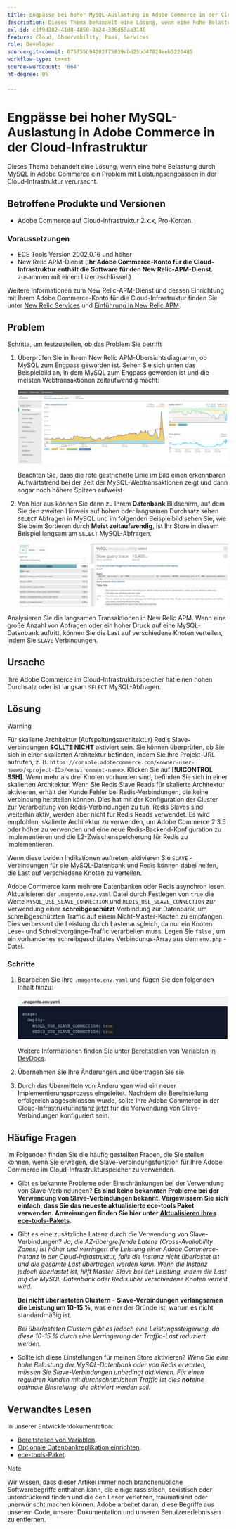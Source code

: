 ```yaml
---
title: Engpässe bei hoher MySQL-Auslastung in Adobe Commerce in der Cloud-Infrastruktur
description: Dieses Thema behandelt eine Lösung, wenn eine hohe Belastung durch MySQL in Adobe Commerce ein Problem mit Leistungsengpässen in der Cloud-Infrastruktur verursacht.
exl-id: c1f9d282-41d8-4850-8a24-336d55aa3140
feature: Cloud, Observability, Paas, Services
role: Developer
source-git-commit: 075f55b94202f75839abd25bd47824eeb5226485
workflow-type: tm+mt
source-wordcount: '864'
ht-degree: 0%

---
```


# Engpässe bei hoher MySQL-Auslastung in Adobe Commerce in der Cloud-Infrastruktur

Dieses Thema behandelt eine Lösung, wenn eine hohe Belastung durch MySQL in Adobe Commerce ein Problem mit Leistungsengpässen in der Cloud-Infrastruktur verursacht.

## Betroffene Produkte und Versionen

* Adobe Commerce auf Cloud-Infrastruktur 2.x.x, Pro-Konten.

### Voraussetzungen

* ECE Tools Version 2002.0.16 und höher
* New Relic APM-Dienst (**Ihr Adobe Commerce-Konto für die Cloud-Infrastruktur enthält die Software für den New Relic-APM-Dienst.** zusammen mit einem Lizenzschlüssel.)

Weitere Informationen zum New Relic-APM-Dienst und dessen Einrichtung mit Ihrem Adobe Commerce-Konto für die Cloud-Infrastruktur finden Sie unter [New Relic Services](https://devdocs.magento.com/guides/v2.3/cloud/project/new-relic.html) und [Einführung in New Relic APM](https://docs.newrelic.com/docs/apm/new-relic-apm/getting-started/introduction-apm/).

## Problem

<u>Schritte, um festzustellen, ob das Problem Sie betrifft</u>

1. Überprüfen Sie in Ihrem New Relic APM-Übersichtsdiagramm, ob MySQL zum Engpass geworden ist. Sehen Sie sich unten das Beispielbild an, in dem MySQL zum Engpass geworden ist und die meisten Webtransaktionen zeitaufwendig macht:

   ![KB-372_image002.png](assets/KB-372_image002.png)

   Beachten Sie, dass die rote gestrichelte Linie im Bild einen erkennbaren Aufwärtstrend bei der Zeit der MySQL-Webtransaktionen zeigt und dann sogar noch höhere Spitzen aufweist.
1. Von hier aus können Sie dann zu Ihrem **Datenbank** Bildschirm, auf dem Sie den zweiten Hinweis auf hohen oder langsamen Durchsatz sehen `SELECT` Abfragen in MySQL und im folgenden Beispielbild sehen Sie, wie Sie beim Sortieren durch **Meist zeitaufwendig**, ist Ihr Store in diesem Beispiel langsam am `SELECT` MySQL-Abfragen.

   ![KB-372_image003_BlurredExtension.png](assets/KB-372_image003_BlurredExtension.png)

Analysieren Sie die langsamen Transaktionen in New Relic APM. Wenn eine große Anzahl von Abfragen oder ein hoher Druck auf eine MySQL-Datenbank auftritt, können Sie die Last auf verschiedene Knoten verteilen, indem Sie `SLAVE` Verbindungen.

## Ursache

Ihre Adobe Commerce im Cloud-Infrastrukturspeicher hat einen hohen Durchsatz oder ist langsam `SELECT` MySQL-Abfragen.

## Lösung

>[!WARNING]
>
>Für skalierte Architektur (Aufspaltungsarchitektur) Redis Slave-Verbindungen **SOLLTE NICHT** aktiviert sein. Sie können überprüfen, ob Sie sich in einer skalierten Architektur befinden, indem Sie Ihre Projekt-URL aufrufen, z. B. `https://console.adobecommerce.com/<owner-user-name>/<project-ID>/<environment-name>`. Klicken Sie auf **[!UICONTROL SSH]**. Wenn mehr als drei Knoten vorhanden sind, befinden Sie sich in einer skalierten Architektur. Wenn Sie Redis Slave Reads für skalierte Architektur aktivieren, erhält der Kunde Fehler bei Redis-Verbindungen, die keine Verbindung herstellen können. Dies hat mit der Konfiguration der Cluster zur Verarbeitung von Redis-Verbindungen zu tun. Redis Slaves sind weiterhin aktiv, werden aber nicht für Redis Reads verwendet. Es wird empfohlen, skalierte Architektur zu verwenden, um Adobe Commerce 2.3.5 oder höher zu verwenden und eine neue Redis-Backend-Konfiguration zu implementieren und die L2-Zwischenspeicherung für Redis zu implementieren.

Wenn diese beiden Indikationen auftreten, aktivieren Sie `SLAVE` -Verbindungen für die MySQL-Datenbank und Redis können dabei helfen, die Last auf verschiedene Knoten zu verteilen.

Adobe Commerce kann mehrere Datenbanken oder Redis asynchron lesen. Aktualisieren der `.magento.env.yaml` Datei durch Festlegen von `true` die Werte `MYSQL_USE_SLAVE_CONNECTION` und `REDIS_USE_SLAVE_CONNECTION` zur Verwendung einer **schreibgeschützt** Verbindung zur Datenbank, um schreibgeschützten Traffic auf einem Nicht-Master-Knoten zu empfangen. Dies verbessert die Leistung durch Lastenausgleich, da nur ein Knoten Lese- und Schreibvorgänge-Traffic verarbeiten muss. Legen Sie `false` , um ein vorhandenes schreibgeschütztes Verbindungs-Array aus dem `env.php` -Datei.

### Schritte

1. Bearbeiten Sie Ihre `.magento.env.yaml` und fügen Sie den folgenden Inhalt hinzu:

   ![KB-372_image004.png](assets/KB-372_image004.png)

   Weitere Informationen finden Sie unter [Bereitstellen von Variablen in DevDocs](https://devdocs.magento.com/cloud/env/variables-deploy.html#mysql_use_slave_connection).

1. Übernehmen Sie Ihre Änderungen und übertragen Sie sie.
1. Durch das Übermitteln von Änderungen wird ein neuer Implementierungsprozess eingeleitet. Nachdem die Bereitstellung erfolgreich abgeschlossen wurde, sollte Ihre Adobe Commerce in der Cloud-Infrastrukturinstanz jetzt für die Verwendung von Slave-Verbindungen konfiguriert sein.

## Häufige Fragen

Im Folgenden finden Sie die häufig gestellten Fragen, die Sie stellen können, wenn Sie erwägen, die Slave-Verbindungsfunktion für Ihre Adobe Commerce im Cloud-Infrastrukturspeicher zu verwenden.

* Gibt es bekannte Probleme oder Einschränkungen bei der Verwendung von Slave-Verbindungen? **Es sind keine bekannten Probleme bei der Verwendung von Slave-Verbindungen bekannt. Vergewissern Sie sich einfach, dass Sie das neueste aktualisierte ece-tools Paket verwenden. Anweisungen finden Sie hier unter [Aktualisieren Ihres ece-tools-Pakets](https://devdocs.magento.com/cloud/project/ece-tools-update.html).**
* Gibt es eine zusätzliche Latenz durch die Verwendung von Slave-Verbindungen? *Ja, die AZ-übergreifende Latenz (Cross-Availability Zones) ist höher und verringert die Leistung einer Adobe Commerce-Instanz in der Cloud-Infrastruktur, falls die Instanz nicht überlastet ist und die gesamte Last übertragen werden kann. Wenn die Instanz jedoch überlastet ist, hilft Master-Slave bei der Leistung, indem die Last auf die MySQL-Datenbank oder Redis über verschiedene Knoten verteilt wird.*

  **Bei nicht überlasteten Clustern** -  **Slave-Verbindungen verlangsamen die Leistung um 10-15 %**, was einer der Gründe ist, warum es nicht standardmäßig ist.

  *Bei überlasteten Clustern gibt es jedoch eine Leistungssteigerung, da diese 10-15 % durch eine Verringerung der Traffic-Last reduziert werden.*
* Sollte ich diese Einstellungen für meinen Store aktivieren? *Wenn Sie eine hohe Belastung der MySQL-Datenbank oder von Redis erwarten, müssen Sie Slave-Verbindungen unbedingt aktivieren. Für einen regulären Kunden mit durchschnittlichem Traffic ist dies **not**eine optimale Einstellung, die aktiviert werden soll.*

## Verwandtes Lesen

In unserer Entwicklerdokumentation:

* [Bereitstellen von Variablen](https://devdocs.magento.com/cloud/env/variables-deploy.html).
* [Optionale Datenbankreplikation einrichten](https://devdocs.magento.com/guides/v2.3/config-guide/multi-master/multi-master_slavedb.html).
* [ece-tools-Paket](https://devdocs.magento.com/cloud/reference/ece-tools-reference.html).

>[!NOTE]
>
>Wir wissen, dass dieser Artikel immer noch branchenübliche Softwarebegriffe enthalten kann, die einige rassistisch, sexistisch oder unterdrückend finden und die den Leser verletzen, traumatisiert oder unerwünscht machen können. Adobe arbeitet daran, diese Begriffe aus unserem Code, unserer Dokumentation und unseren Benutzererlebnissen zu entfernen.

